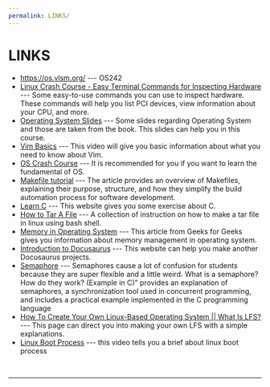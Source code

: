 ```yaml
---
permalink: LINKS/
---
```


# LINKS

* <https://os.vlsm.org/> --- OS242
* [Linux Crash Course - Easy Terminal Commands for Inspecting Hardware](https://youtu.be/oGyJr-iUwt8?si=59V2boc0XfmlFekg) --- 
Some easy-to-use commands you can use to inspect hardware. 
These commands will help you list PCI devices, view information about your CPU, and more.
* [Operating System Slides](https://www.os-book.com/OS10/slide-dir/) --- Some slides regarding Operating System and those are taken from the book. This slides can help you in this course.
* [Vim Basics](https://www.youtube.com/watch?v=ggSyF1SVFr4) --- This video will give you basic information about what you need to know about Vim.
* [OS Crash Course](https://www.youtube.com/watch?v=26QPDBe-NB8) --- It is recommended for you if you want to learn the fundamental of OS.
* [Makefile tutorial](https://opensource.com/article/18/8/what-how-makefile) --- The article provides an overview of Makefiles, explaining their purpose, structure, and how they simplify the build automation process for software development.
* [Learn C](https://www.learn-c.org/) --- This website gives you some exercise about C.
* [How to Tar A File](https://www.cyberciti.biz/faq/how-to-tar-a-file-in-linux-using-command-line/) --- A collection of instruction on how to make a tar file in linux using bash shell.
* [Memory in Operating System](https://www.geeksforgeeks.org/memory-management-in-operating-system/) --- This article from Geeks for Geeks gives you information about memory management in operating system.
* [Introduction to Docusaurus](https://docusaurus.io/docs#:~:text=Docusaurus%20is%20built%20with%20high,providing%20your%20own%20React%20components) --- This website can help you make another Docusaurus projects.
* [Semaphore](https://www.youtube.com/watch?v=ukM_zzrIeXs) --- Semaphores cause a lot of confusion for students because they are super flexible and a little weird.
What is a semaphore? How do they work? (Example in C)" provides an explanation of semaphores, a synchronization tool used in concurrent programming, and includes a practical example implemented in the C programming language
* [How To Create Your Own Linux-Based Operating System || What Is LFS?](https://medium.com/@jashaswimalyaacharjee/how-to-create-your-own-linux-based-operating-system-dcfd5ab3bd52) --- This page can direct you into making your own LFS with a simple explanations.
* [Linux Boot Process](https://www.youtube.com/watch?v=mHB0Z-HUauo) --- this video tells you a brief about linux boot process
<br>
<hr>
